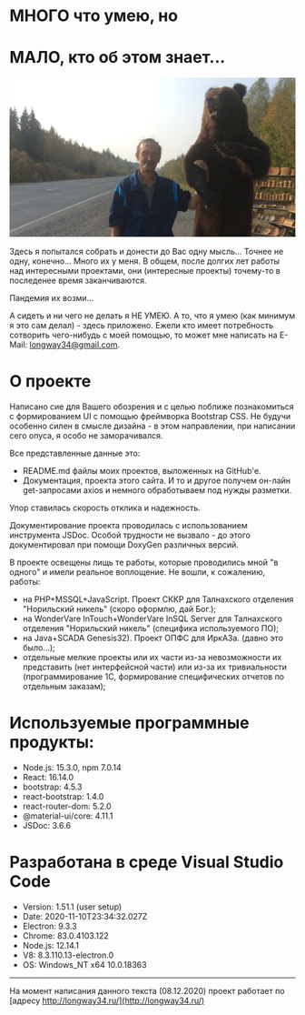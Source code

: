 # МНОГО что умею, но  
# МАЛО, кто об этом знает...

![Это Я ;-)...](https://raw.githubusercontent.com/longway34/mysite/master/src/components/with_bear.JPG)

Здесь я попытался собрать и донести до Вас одну мысль... Точнее не одну, конечно... Много их у меня.
В общем, после долгих лет работы над интересными проектами, они (интересные проекты) точему-то в последенее время заканчиваются.

Пандемия их возми...

А сидеть и ни чего не делать я НЕ УМЕЮ.
А то, что я умею (как минимум я это сам делал) - здесь приложено. 
Ежели кто имеет потребность сотворить чего-нибудь с моей помощью, то может мне написать на E-Mail: longway34@gmail.com.

# О проекте

Написано сие для Вашего обозрения и с целью поближе познакомиться с формированием UI с помощью фреймворка Bootstrap CSS.
Не будучи особенно силен в смысле дизайна - в этом направлении, при написании сего опуса, я особо не заморачивался. 

Все представленные данные это:
* README.md файлы моих проектов, выложенных на GitHub'е.
* Документация, проекта этого сайта.
И то и другое получем он-лайн get-запросами axios и немного обработываем под нужды разметки.

Упор ставилась скорость отклика и надежность.

Документирование проекта проводилась с использованием инструмента JSDoc. Особой трудности не вызвало - до этого документировал при помощи DoxyGen различных версий.

В проекте освещены лищь те работы, которые проводились мной "в одного" и имели реальное воплощение.
Не вошли, к сожалению, работы:
* на PHP+MSSQL+JavaScript. Проект СККР для Талнахского отделения "Норильский никель" (скоро оформлю, дай Бог.);
* на WonderVare InTouch+WonderVare InSQL Server для Талнахского отделения "Норильский никель" (специфика используемого ПО);
* на Java+SCADA Genesis32). Проект ОПФС для ИркАЗа. (давно это было...);
* отдельные мелкие проекты или их части из-за невозможности их представить (нет интерфейсной части) или из-за их тривиальности (программирование 1С, формирование специфических отчетов по отдельным заказам);

# Используемые программные продукты:
* Node.js: 15.3.0, npm 7.0.14
* React: 16.14.0
* bootstrap: 4.5.3
* react-bootstrap: 1.4.0
* react-router-dom: 5.2.0
* @material-ui/core: 4.11.1
* JSDoc: 3.6.6

# Разработана в среде Visual Studio Code 
* Version: 1.51.1 (user setup)
* Date: 2020-11-10T23:34:32.027Z
* Electron: 9.3.3
* Chrome: 83.0.4103.122
* Node.js: 12.14.1
* V8: 8.3.110.13-electron.0
* OS: Windows_NT x64 10.0.18363

---

На момент написания данного текста (08.12.2020) проект работает по [адресу http://longway34.ru/](http://longway34.ru/)
